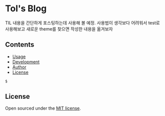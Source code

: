 # Tol's Blog

TIL 내용을 간단하게 포스팅하는데 사용해 볼 예정.
사용법이 생각보다 어려워서 test로 사용해보고 새로운
theme를 찾으면 작성한 내용을 옮겨보자

## Contents

- [Usage](#usage)
- [Development](#development)
- [Author](#author)
- [License](#license)

```bash
$
```

## License

Open sourced under the [MIT license](LICENSE.md).
